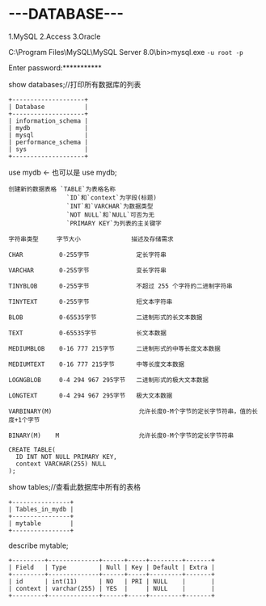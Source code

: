 # ---DATABASE---
1.MySQL
2.Access
3.Oracle


C:\Program Files\MySQL\MySQL Server 8.0\bin>mysql.exe `-u root -p`

Enter password:***********

show databases;//打印所有数据库的列表
```
+--------------------+
| Database           |
+--------------------+
| information_schema |
| mydb               |
| mysql              |
| performance_schema |
| sys                |
+--------------------+
```
use mydb ← 也可以是 use mydb;
```
创建新的数据表格 `TABLE`为表格名称
                `ID`和`context`为字段(标题)
                `INT`和`VARCHAR`为数据类型
                `NOT NULL`和`NULL`可否为无
                `PRIMARY KEY`为列表的主关键字
```
```
字符串类型     字节大小              描述及存储需求

CHAR          0-255字节             定长字符串

VARCHAR       0-255字节             变长字符串

TINYBLOB      0-255字节             不超过 255 个字符的二进制字符串

TINYTEXT      0-255字节             短文本字符串

BLOB          0-65535字节           二进制形式的长文本数据

TEXT          0-65535字节           长文本数据

MEDIUMBLOB    0-16 777 215字节      二进制形式的中等长度文本数据

MEDIUMTEXT    0-16 777 215字节      中等长度文本数据

LOGNGBLOB     0-4 294 967 295字节   二进制形式的极大文本数据

LONGTEXT      0-4 294 967 295字节   极大文本数据

VARBINARY(M)                        允许长度0-M个字节的定长字节符串，值的长度+1个字节

BINARY(M)    M                      允许长度0-M个字节的定长字节符串
```

```
CREATE TABLE(
  ID INT NOT NULL PRIMARY KEY,
  context VARCHAR(255) NULL
);
```

show tables;//查看此数据库中所有的表格
```
+----------------+
| Tables_in_mydb |
+----------------+
| mytable        |
+----------------+
```
describe mytable;
```
+---------+--------------+------+-----+---------+-------+
| Field   | Type         | Null | Key | Default | Extra |
+---------+--------------+------+-----+---------+-------+
| id      | int(11)      | NO   | PRI | NULL    |       |
| context | varchar(255) | YES  |     | NULL    |       |
+---------+--------------+------+-----+---------+-------+
```


